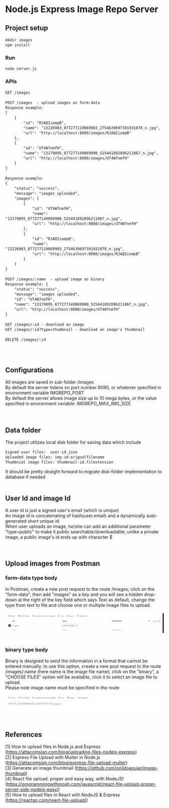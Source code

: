 # Node.js Express Image Repo Server

## Project setup
```
mkdir images
npm install
```

### Run
```
node server.js
```

### APIs
```
GET /images

POST /images  - upload images as form-data
Response example:
[
    {
        "id": "RJAQIiompB",
        "name": "13226983_877277119069903_2754639697391931078_n.jpg",
        "url": "http://localhost:8080/images/RJAQIiompB"
    },
    {
        "id": "UT4W7nmfH",
        "name": "13179095_877277149069900_525441892896211067_n.jpg",
        "url": "http://localhost:8080/images/UT4W7nmfH"
    }
]

Response example: 
{
    "status": "success",
    "message": "images uploaded",
    "images": [
        {
            "id": "UT4W7nmfH",
            "name": "13179095_877277149069900_525441892896211067_n.jpg",
            "url": "http://localhost:8080/images/UT4W7nmfH"
        },
        {
            "id": "RJAQIiompB",
            "name": "13226983_877277119069903_2754639697391931078_n.jpg",
            "url": "http://localhost:8080/images/RJAQIiompB"
        }
    ]
}

POST /images/:name  - upload image as binary
Response example: {
    "status": "success",
    "message": "images uploaded",
    "id": "UT4W7nmfH",
    "name": "13179095_877277149069900_525441892896211067_n.jpg",
    "url": "http://localhost:8080/images/UT4W7nmfH"
}

GET /images/:id - download an image
GET /images/:id?type=thumbnail - download an image's thumbnail

DELETE /images/:id
```
<br><br>

## Configurations
All images are saved in sub-folder /images<br>
By default the server listens on port number 8080, or whatever specified in environment variable IMGREPO_PORT<br>
By default the server allows image size up to 10 mega bytes, or the value specified in environment variable: IMGREPO_MAX_IMG_SIZE<br>
<br><br>

## Data folder
The project utilizes local disk folder for saving data which include<br>
```
Signed user files:  user-id.json
Uploaded image files: img-id-orignalfilename
Thumbnial image files: thumbnail-id.filextension
```

It should be pretty straight forward to migrate disk-folder implementation to database if needed<br><br>

## User Id and image Id
A user id is just a signed user's email (which is unique)<br>
An image id is concatenating of hash(user.email) and a dynamically auto-generated short unique id.<br>
When user uploads an image, he/she can add an additional parameter "type=public" to make it public searchable/downloadable; unlike a private image, a public image's id ends up with character $<br>
<br><br>

##  Upload images from Postman
### form-data type body
In Postman, create a new post request to the route /images; click on the "form-data", then add "images" as a key and you will see a hidden drop-down at the right of the key field which says Text as default,  change the type from text to file and choose one or multiple image files to upload.<br>
<br><img src="public/form-data.png?raw=true" /><br><br>
### binary type body
Binary is designed to send the information in a format that cannot be entered manually, to use this option, create a new post request to the route /images/:name (here name is the image file name);  click on the "binary", a "CHOOSE FILES" option will be available, click it to select an image file to upload.<br>
Please note image name must be specified in the route<br>
<br><img src="public/binary-data.png?raw=true" /><br><br>

## References
[1] How to upload files in Node.js and Express (https://attacomsian.com/blog/uploading-files-nodejs-express)<br>
[2] Express File Upload with Multer in Node.js (https://attacomsian.com/blog/express-file-upload-multer)<br>
[3] Generate an image thumbnail (https://github.com/onildoaguiar/image-thumbnail)<br>
[4] React file upload: proper and easy way, with NodeJS! (https://programmingwithmosh.com/javascript/react-file-upload-proper-server-side-nodejs-easy/) <br>
[5] How to upload files in React with NodeJS & Express (https://reactgo.com/react-file-upload/)<br>